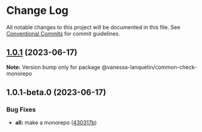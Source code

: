 # Change Log

All notable changes to this project will be documented in this file.
See [Conventional Commits](https://conventionalcommits.org) for commit guidelines.

## [1.0.1](https://github.com/vanessa-lanquetin/todo-list/compare/v1.0.1-beta.0...v1.0.1) (2023-06-17)

**Note:** Version bump only for package @vanessa-lanquetin/common-check-monorepo

## 1.0.1-beta.0 (2023-06-17)

### Bug Fixes

* **all:** make a monorepo ([430317b](https://github.com/vanessa-lanquetin/todo-list/commit/430317b5d70a089abff73b58c899bbe120592108))
